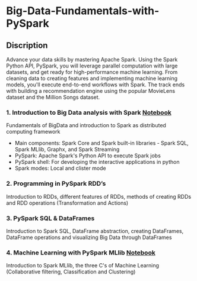 # Big-Data-Fundamentals-with-PySpark
## Discription
Advance your data skills by mastering Apache Spark. Using the Spark Python API, PySpark, you will leverage parallel computation with large datasets, and get ready for high-performance machine learning. From cleaning data to creating features and implementing machine learning models, you'll execute end-to-end workflows with Spark. The track ends with building a recommendation engine using the popular MovieLens dataset and the Million Songs dataset.
### 1. Introduction to Big Data analysis with Spark [Notebook](https://github.com/cc59chong/Big-Data-Fundamentals-with-PySpark/blob/main/Introduction%20to%20Big%20Data%20analysis%20with%20Spark.ipynb)
Fundamentals of BigData and introduction to Spark as distributed computing framework
* Main components: Spark Core and Spark built-in libraries - Spark SQL, Spark MLlib, Graphx, and Spark Streaming
* PySpark: Apache Spark's Python API to execute Spark jobs
* PySpark shell: For developing the interactive applications in python
* Spark modes: Local and clister mode
### 2. Programming in PySpark RDD’s
Introduction to RDDs, different features of RDDs, methods of creating RDDs and RDD operations (Transformation and Actions)
### 3. PySpark SQL & DataFrames
Introduction to Spark SQL, DataFrame abstraction, creating DataFrames, DataFrame operations and visualizing Big Data through DataFrames
### 4. Machine Learning with PySpark MLlib [Notebook](https://github.com/cc59chong/Big-Data-Fundamentals-with-PySpark/blob/main/Machine%20Learning%20with%20PySpark%20MLlib.ipynb)
Introduction to Spark MLlib, the three C's of Machine Learning (Collaborative filtering, Classification and Clustering) 
